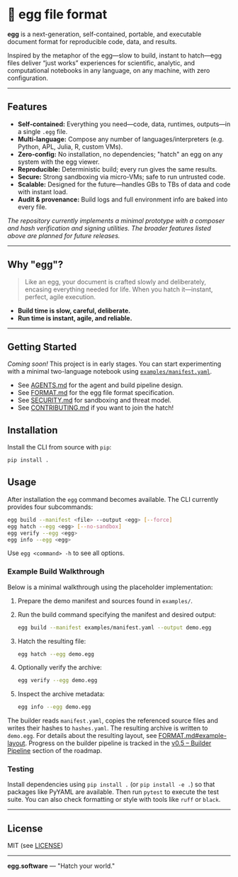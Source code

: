 # 🥚 egg file format

**egg** is a next-generation, self-contained, portable, and executable document format for reproducible code, data, and results.

Inspired by the metaphor of the egg—slow to build, instant to hatch—egg files deliver “just works” experiences for scientific, analytic, and computational notebooks in any language, on any machine, with zero configuration.

---

## Features

- **Self-contained:** Everything you need—code, data, runtimes, outputs—in a single `.egg` file.
- **Multi-language:** Compose any number of languages/interpreters (e.g. Python, APL, Julia, R, custom VMs).
- **Zero-config:** No installation, no dependencies; "hatch" an egg on any system with the egg viewer.
- **Reproducible:** Deterministic build; every run gives the same results.
- **Secure:** Strong sandboxing via micro-VMs; safe to run untrusted code.
- **Scalable:** Designed for the future—handles GBs to TBs of data and code with instant load.
- **Audit & provenance:** Build logs and full environment info are baked into every file.

*The repository currently implements a minimal prototype with a composer and
hash verification and signing utilities.  The broader features listed above are planned for
future releases.*

---

## Why "egg"?

> Like an egg, your document is crafted slowly and deliberately, encasing everything needed for life. When you hatch it—instant, perfect, agile execution.

- **Build time is slow, careful, deliberate.**
- **Run time is instant, agile, and reliable.**

---

## Getting Started

*Coming soon!* This project is in early stages.
You can start experimenting with a minimal two-language notebook using
[`examples/manifest.yaml`](examples/manifest.yaml).

- See [AGENTS.md](AGENTS.md) for the agent and build pipeline design.
- See [FORMAT.md](FORMAT.md) for the egg file format specification.
- See [SECURITY.md](SECURITY.md) for sandboxing and threat model.
- See [CONTRIBUTING.md](CONTRIBUTING.md) if you want to join the hatch!

## Installation

Install the CLI from source with `pip`:

```bash
pip install .
```

## Usage

After installation the `egg` command becomes available. The CLI currently
provides four subcommands:

```bash
egg build --manifest <file> --output <egg> [--force]
egg hatch --egg <egg> [--no-sandbox]
egg verify --egg <egg>
egg info --egg <egg>
```

Use `egg <command> -h` to see all options.

### Example Build Walkthrough

Below is a minimal walkthrough using the placeholder implementation:

1. Prepare the demo manifest and sources found in `examples/`.
2. Run the build command specifying the manifest and desired output:

   ```bash
   egg build --manifest examples/manifest.yaml --output demo.egg
   ```

3. Hatch the resulting file:

   ```bash
   egg hatch --egg demo.egg
   ```

4. Optionally verify the archive:

   ```bash
   egg verify --egg demo.egg
   ```

5. Inspect the archive metadata:

   ```bash
   egg info --egg demo.egg
   ```

The builder reads `manifest.yaml`, copies the referenced source files and writes
their hashes to `hashes.yaml`. The resulting archive is written to
`demo.egg`. For details about the resulting layout, see
[FORMAT.md#example-layout](FORMAT.md#example-layout). Progress on the builder
pipeline is tracked in the
[v0.5 – Builder Pipeline](ROADMAP.md#v05--builder-pipeline) section of the
roadmap.

### Testing

Install dependencies using `pip install .` (or `pip install -e .`) so that
packages like PyYAML are available. Then run `pytest` to execute the test
suite. You can also check formatting or style with tools like `ruff` or
`black`.

---

## License

MIT (see [LICENSE](LICENSE))

---

**egg.software** — "Hatch your world."

